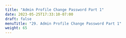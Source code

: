 ```yaml
---
title: "Admin Profile Change Password Part 1"
date: 2023-05-25T17:33:10-07:00
draft: false    
menuTitle: "29. Admin Profile Change Password Part 1"
weight: 65
---
```


